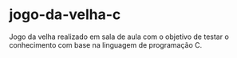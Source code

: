 # jogo-da-velha-c
Jogo da velha realizado em sala de aula com o objetivo de testar o conhecimento com base na linguagem de programação C.
